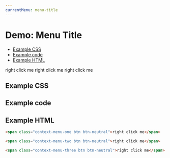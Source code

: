 ```yaml
---
currentMenu: menu-title  
---
```


# Demo: Menu Title


<!-- START doctoc generated TOC please keep comment here to allow auto update -->
<!-- DON'T EDIT THIS SECTION, INSTEAD RE-RUN doctoc TO UPDATE -->


- [Example CSS](#example-css)
- [Example code](#example-code)
- [Example HTML](#example-html)

<!-- END doctoc generated TOC please keep comment here to allow auto update -->


<span class="context-menu-one btn btn-neutral">right click me</span>
<span class="context-menu-two btn btn-neutral">right click me</span>
<span class="context-menu-three btn btn-neutral">right click me</span>



## Example CSS

<style type="text/css" class="showcase">
    /* menu header */
    .css-title:before {
        content: "some CSS title";
        display: block;
        position: absolute;
        top: 0;
        right: 0;
        left: 0;
        background: #DDD;
        padding: 2px;
    
        font-family: Verdana, Arial, Helvetica, sans-serif;
        font-size: 11px;
        font-weight: bold;
    }
    .css-title :first-child {
        margin-top: 20px;
    }
    
    /* menu header via data attribute */
    .data-title:before {
        content: attr(data-menutitle);
        display: block;
        position: absolute;
        top: 0;
        right: 0;
        left: 0;
        background: #DDD;
        padding: 2px;
    
        font-family: Verdana, Arial, Helvetica, sans-serif;
        font-size: 11px;
        font-weight: bold;
    }
    .data-title :first-child {
        margin-top: 20px;
    }
</style>

## Example code

<script type="text/javascript" class="showcase">
$(function(){
    // register regular menu
    $.contextMenu({
        selector: '.context-menu-one',
        callback: function(key, options) {
            var m = "clicked: " + key;
            window.console && console.log(m) || alert(m);
        },
        items: {
            "edit": {name: "Edit", icon: "edit"},
            "cut": {name: "Cut", icon: "cut"},
            "copy": {name: "Copy", icon: "copy"},
            "paste": {name: "Paste", icon: "paste"},
            "delete": {name: "Delete", icon: "delete"},
            "sep1": "---------",
            "quit": {name: "Quit", icon: function($element, key, item){ return 'context-menu-icon context-menu-icon-quit'; }}
        }
    });
    
    // register menu with title provided by CSS
    $.contextMenu({
        selector: '.context-menu-two',
        className: 'css-title',
        callback: function(key, options) {
            var m = "clicked: " + key;
            window.console && console.log(m) || alert(m);
        },
        items: {
            "edit": {name: "Edit", icon: "edit"},
            "cut": {name: "Cut", icon: "cut"},
            "copy": {name: "Copy", icon: "copy"},
            "paste": {name: "Paste", icon: "paste"},
            "delete": {name: "Delete", icon: "delete"},
            "sep1": "---------",
            "quit": {name: "Quit", icon: function($element, key, item){ return 'context-menu-icon context-menu-icon-quit'; }}
        }
    });
    
    // register menu with title provided by data-attribute
    $.contextMenu({
        selector: '.context-menu-three',
        className: 'data-title',
        callback: function(key, options) {
            var m = "clicked: " + key;
            window.console && console.log(m) || alert(m);
        },
        items: {
            "edit": {name: "Edit", icon: "edit"},
            "cut": {name: "Cut", icon: "cut"},
            "copy": {name: "Copy", icon: "copy"},
            "paste": {name: "Paste", icon: "paste"},
            "delete": {name: "Delete", icon: "delete"},
            "sep1": "---------",
            "quit": {name: "Quit", icon: function($element, key, item){ return 'context-menu-icon context-menu-icon-quit'; }}
        }
    });
    
    // set a title
    $('.data-title').attr('data-menutitle', "Some JS Title");
});
</script>

## Example HTML

```html
<span class="context-menu-one btn btn-neutral">right click me</span>

<span class="context-menu-two btn btn-neutral">right click me</span>

<span class="context-menu-three btn btn-neutral">right click me</span>
```



